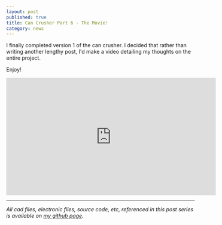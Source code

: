 ```yaml
---
layout: post
published: true
title: Can Crusher Part 6 - The Movie!
category: news
---
```


I finally completed version 1 of the can crusher. I decided that
rather than writing another lengthy post, I'd make a video detailing
my thoughts on the entire project.

Enjoy!

<iframe width="560" height="315" src="https://www.youtube.com/embed/nmYN3EZNI_g" title="YouTube video player" frameborder="0" allow="accelerometer; autoplay; clipboard-write; encrypted-media; gyroscope; picture-in-picture" allowfullscreen></iframe>


**********************

*All cad files, electronic files, source code, etc, referenced in this
 post series is available on [my github
 page](https://github.com/grant-olson/can-crusher).*